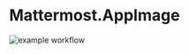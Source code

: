 # Mattermost.AppImage

![example workflow](https://github.com/nx-appbuild-hub/Mattermost.AppImage//actions/workflows/makefile.yml/badge.svg)
